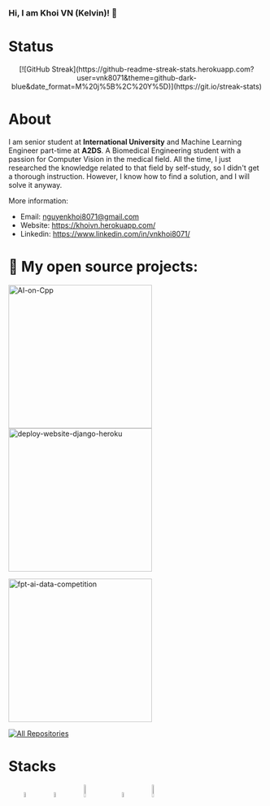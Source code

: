 ### Hi, I am Khoi VN (Kelvin)! 🚀


# Status
<center>[![GitHub Streak](https://github-readme-streak-stats.herokuapp.com?user=vnk8071&theme=github-dark-blue&date_format=M%20j%5B%2C%20Y%5D)](https://git.io/streak-stats)</center>


# About
I am  senior student at **International University** and Machine Learning Engineer part-time at **A2DS**.
A Biomedical Engineering student with a passion for Computer Vision in the medical field. All the time, I just researched the knowledge related to that field by self-study, so I didn't get a thorough instruction. However, I know how to find a solution, and I will solve it anyway.

More information:
- Email: nguyenkhoi8071@gmail.com
- Website: https://khoivn.herokuapp.com/
- Linkedin: https://www.linkedin.com/in/vnkhoi8071/

# 📘 My open source projects:
<p align="left">
  <a href="https://github.com/vnk8071/AI-on-Cpp"><img width="282" src="https://denvercoder1-github-readme-stats.vercel.app/api/pin/?username=vnk8071&repo=AI-on-Cpp&theme=react&bg_color=1F222E&title_color=F85D7F&icon_color=F8D866&hide_border=true&show_icons=false" alt="AI-on-Cpp"></a>  
  <a href="https://github.com/vnk8071/deploy-website-django-heroku"><img width="282" src="https://denvercoder1-github-readme-stats.vercel.app/api/pin/?username=vnk8071&repo=deploy-website-django-heroku&hide_border=true&bg_color=1F222E&title_color=F85D7F&icon_color=F8D866&theme=react&show_icons=false" alt="deploy-website-django-heroku"></a>
  
  <a href="https://github.com/DatacollectorVN/fpt-ai-data-competition"><img width="282" src="https://denvercoder1-github-readme-stats.vercel.app/api/pin/?username=DatacollectorVN&repo=fpt-ai-data-competition&hide_border=true&bg_color=1F222E&title_color=F85D7F&icon_color=F8D866&theme=react&show_icons=false" alt="fpt-ai-data-competition"></a>
</p>

<p align="left">
  <a href="https://github.com/vnk8071?tab=repositories&sort=stargazers"><img alt="All Repositories" title="All Repositories" src="https://custom-icon-badges.herokuapp.com/badge/-All%20Repos-2962FF?style=for-the-badge&logoColor=white&logo=repo"/></a>
</p>

# Stacks
<div align="left">
  <img width="5%" style="margin-left:30px" src="https://raw.githubusercontent.com/gilbarbara/logos/master/logos/python.svg"/> 
  <img width="5%" style="margin-left:30px" src="https://raw.githubusercontent.com/gilbarbara/logos/master/logos/c-plusplus.svg"/> 
  <img width="8%" style="margin-left:30px" src="https://raw.githubusercontent.com/gilbarbara/logos/master/logos/docker-icon.svg"/> 
  <img width="5%" style="margin-left:30px" src="https://raw.githubusercontent.com/gilbarbara/logos/master/logos/pytorch.svg"/>
  <img width="8%" style="margin-left:30px" src="https://raw.githubusercontent.com/gilbarbara/logos/master/logos/mysql.svg"/>
</div>

